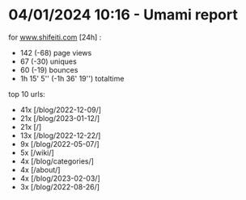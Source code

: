 # 04/01/2024 10:16 - Umami report
for www.shifeiti.com [24h] :

 - 142 (-68) page views
 - 67 (-30) uniques
 - 60 (-19) bounces
 - 1h 15' 5'' (-1h 36' 19'') totaltime


top 10 urls:
 - 41x [/blog/2022-12-09/]
 - 21x [/blog/2023-01-12/]
 - 21x [/]
 - 13x [/blog/2022-12-22/]
 - 9x [/blog/2022-05-07/]
 - 5x [/wiki/]
 - 4x [/blog/categories/]
 - 4x [/about/]
 - 4x [/blog/2023-02-03/]
 - 3x [/blog/2022-08-26/]


